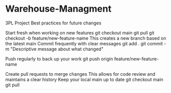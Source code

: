 # Warehouse-Managment
3PL Project
Best practices for future changes

Start fresh when working on new features
git checkout main
git pull
git checkout -b feature/new-feature-name
This creates a new branch based on the latest main
Commit frequently with clear messages
git add .
git commit -m "Descriptive message about what changed"

Push regularly to back up your work
git push origin feature/new-feature-name

Create pull requests to merge changes
This allows for code review and maintains a clear history
Keep your local main up to date
git checkout main
git pull
